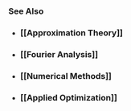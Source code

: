 ### See Also

- ### [[Approximation Theory]]

- ### [[Fourier Analysis]]

- ### [[Numerical Methods]]

- ### [[Applied Optimization]]